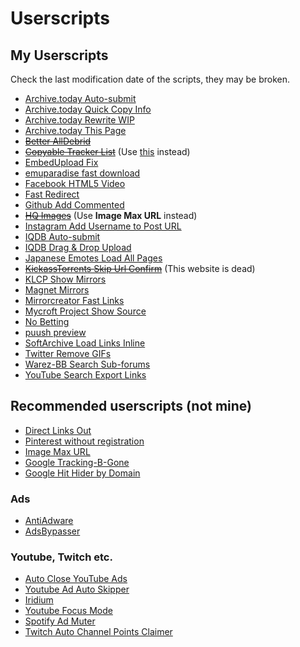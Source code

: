 # Userscripts

## My Userscripts

Check the last modification date of the scripts, they may be broken.

* [Archive.today Auto-submit](archive-today-auto-submit.user.js)
* [Archive.today Quick Copy Info](archive-today-quick-copy-info.user.js)
* [Archive.today Rewrite WIP](archive-today-rewrite-wip.user.js)
* [Archive.today This Page](archive-today-this-page.user.js)
* ~~[Better AllDebrid](better-alldebrid.user.js)~~
* ~~[Copyable Tracker List](copyable-torrent-tracker-list.user.js)~~ (Use [this](https://github.com/XIU2/TrackersListCollection) instead)
* [EmbedUpload Fix](embedupload-fix.user.js)
* [emuparadise fast download](emuparadise-fast-download.user.js)
* [Facebook HTML5 Video](facebook-html5-video.user.js)
* [Fast Redirect](fast-redirect.user.js)
* [Github Add Commented](github-add-commented.user.js)
* ~~[HQ Images](hq-images.user.js)~~ (Use **Image Max URL** instead)
* [Instagram Add Username to Post URL](instagram-add-username-to-post-url.user.js)
* [IQDB Auto-submit](iqdb-auto-submit.user.js)
* [IQDB Drag & Drop Upload](iqdb-dd-upload.user.js)
* [Japanese Emotes Load All Pages](japanese-emotes-load-all-pages.user.js)
* ~~[KickassTorrents Skip Url Confirm](kickasstorrents-skip-url-confirm.user.js)~~ (This website is dead)
* [KLCP Show Mirrors](klcp-show-mirrors.user.js)
* [Magnet Mirrors](magnet-mirrors.user.js)
* [Mirrorcreator Fast Links](mirrorcreator-fast-links.user.js)
* [Mycroft Project Show Source](mycroft-show-source.user.js)
* [No Betting](no-betting.user.js)
* [puush preview](puush-preview.user.js)
* [SoftArchive Load Links Inline](softarchive-load-links-inline.user.js)
* [Twitter Remove GIFs](twitter-remove-gifs.user.js)
* [Warez-BB Search Sub-forums](warezbb-search-subforums.user.js)
* [YouTube Search Export Links](youtube-search-export-links.user.js)

## Recommended userscripts (not mine)
* [Direct Links Out](https://github.com/nokeya/direct-links-out)
* [Pinterest without registration](https://greasyfork.org/en/scripts/6325-pinterest-without-registration)
* [Image Max URL](https://greasyfork.org/en/scripts/36662-image-max-url)
* [Google Tracking-B-Gone](https://greasyfork.org/en/scripts/1810-google-tracking-b-gone)
* [Google Hit Hider by Domain](https://greasyfork.org/en/scripts/1682-google-hit-hider-by-domain-search-filter-block-sites)

### Ads
* [AntiAdware](https://github.com/HandyUserscripts/AntiAdware)
* [AdsBypasser](https://adsbypasser.github.io/)

### Youtube, Twitch etc.
* [Auto Close YouTube Ads](https://greasyfork.org/en/scripts/9165-auto-close-youtube-ads)
* [Youtube Ad Auto Skipper](https://greasyfork.org/en/scripts/408016-youtube-ad-auto-skipper)
* [Iridium](https://github.com/ParticleCore/Iridium)
* [Youtube Focus Mode](https://github.com/WuTheFWasThat/YoutubeFocusMode)
* [Spotify Ad Muter](https://gist.github.com/marcbelmont/1ea63270867a4e8786dd5f172d8d4489)
* [Twitch Auto Channel Points Claimer](https://greasyfork.org/en/scripts/392348-twitch-auto-channel-points-claimer)
